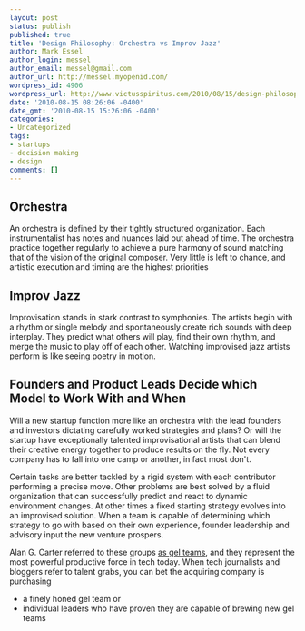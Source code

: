 ```yaml
---
layout: post
status: publish
published: true
title: 'Design Philosophy: Orchestra vs Improv Jazz'
author: Mark Essel
author_login: messel
author_email: messel@gmail.com
author_url: http://messel.myopenid.com/
wordpress_id: 4906
wordpress_url: http://www.victusspiritus.com/2010/08/15/design-philosophy-orchestra-vs-improv-jazz/
date: '2010-08-15 08:26:06 -0400'
date_gmt: '2010-08-15 15:26:06 -0400'
categories:
- Uncategorized
tags:
- startups
- decision making
- design
comments: []
---
```

<h2>Orchestra</h2>
<p>An orchestra is defined by their tightly structured organization. Each instrumentalist has notes and nuances laid out ahead of time. The orchestra practice together regularly to achieve a pure harmony of sound matching that of the vision of the original composer. Very little is left to chance, and artistic execution and timing are the highest priorities</p>
<h2>Improv Jazz</h2>
<p>Improvisation stands in stark contrast to symphonies. The artists begin with a rhythm or single melody and spontaneously create rich sounds with deep interplay. They predict what others will play, find their own rhythm, and merge the music to play off of each other. Watching improvised jazz artists perform is like seeing poetry in motion.</p>
<h2>Founders and Product Leads Decide which Model to Work With and When</h2>
<p>Will a new startup function more like an orchestra with the lead founders and investors dictating carefully worked strategies and plans? Or will the startup have exceptionally talented improvisational artists that can blend their creative energy together to produce results on the fly. Not every company has to fall into one camp or another, in fact most don't. </p>
<p>Certain tasks are better tackled by a rigid system with each contributor performing a precise move. Other problems are best solved by a fluid organization that can successfully  predict and react to dynamic environment changes. At other times a fixed starting strategy evolves into an improvised solution. When a team is capable of determining which strategy to go with based on their own experience, founder leadership and advisory input the new venture prospers. </p>
<p>Alan G. Carter referred to these groups <a href="http://www.victusspiritus.com/2009/04/12/stress-makes-programmers-dumber/">as gel teams</a>, and they represent the most powerful productive force in tech today. When tech journalists and bloggers refer to talent grabs, you can bet the acquiring company is purchasing</p>
<ul>
<li>a finely honed gel team or</li>
<li>individual leaders who have proven they are capable of brewing new gel teams</li>
</ul>
